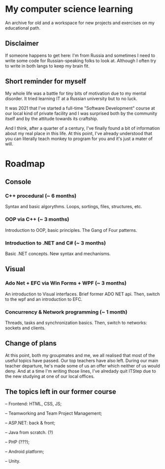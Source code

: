 # My computer science learning

An archive for old and a workspace for new projects and exercises on my educational path.

## Disclaimer

If someone happens to get here: I'm from Russia and sometimes I need to write
some code for Russian-speaking folks to look at. Although I often try to write in 
both langs to keep my brain fit.

## Short reminder for myself

My whole life was a battle for tiny bits of motivation due to my mental disorder.
It tried learning IT at a Russian university but to no luck.

It was 2021 that I've started a full-time "Software Development" course at our local kind of private facility and I was surprised both by the community itself and by the attitude towards its craftship.

And I think, after a quarter of a century, I've finally found a bit of information about my real place in this life. At this point, I've already understood that you can literally teach monkey to program for you and it's just a mater of will.

# Roadmap

## Console

### C++ procedural (~ 6 months)
 Syntax and basic algorythms. Loops, sortings, files, structures, etc.

### OOP via C++ (~ 3 months)
 Introduction to OOP, basic principles. The Gang of Four patterns.

### Introduction to .NET and C# (~ 3 months)
 Basic .NET concepts. New syntax and mechanisms.

## Visual

### Ado Net + EFC  via  Win Forms + WPF (~ 3 months)
 An introduction to Visual interfaces. Brief former ADO NET api.
 Then, switch to the wpf and an introduction to EFC.

### Concurrency & Network programming (~ 1 month)
 Threads, tasks and synchronization basics. Then, switch to networks: sockets and clients.

## Change of plans

 At this point, both my groupmates and me, we all realised that most of the useful topics have passed. Our top teachers have also left.
 During our main teacher departure, he's made some of us an offer which neither of us would deny. And at a time I'm writing those lines, I've alredady 
 quit ITStep due to the new studying at one of our local offices.

## The topics left in our former course

– Frontend: HTML, CSS, JS;

– Teamworking and Team Project Management;

– ASP.NET: back & front;

– Java from scratch. (?)

– PHP (???);

– Android platform;

– Unity.
